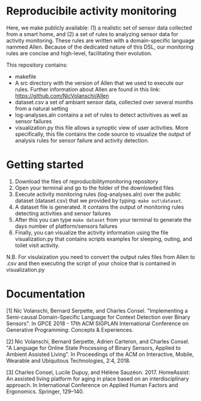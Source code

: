 # Reproducibile activity monitoring
Here, we make publicly available: (1) a realistic set of sensor data collected from a smart home, and (2) a set of rules 
to analyzing sensor data for activity monitoring. These rules are written with a domain-specific language nammed Allen. Because of the dedicated nature of this DSL, 
our monitoring rules are concise and high-level, facilitating their evolution.

This repository contains:
- makefile
- A src directory with the version of Allen that we used to execute our rules. Further information about Allen are found 
in this link: https://github.com/NicVolanschi/Allen
- dataset.csv a set of ambiant sensor data, collected over several months from a natural setting
- log-analyses.aln contains a set of rules to detect activitives as well as sensor failures 
- visualization.py this file allows a synoptic view of user activities. More specifically, this file contains the code source
to visualize the output of analysis rules for sensor failure and activity detection. 


# Getting started

1. Download the files of reproducibilitymonitoring repository    
2. Open your terminal and go to the folder of the downlowded files
3. Execute activity monitoring rules (log-analyses.aln) over the public dataset (dataset.csv) that we provided by typing: 
`make out\dataset`.
4. A dataset file is generated. It contains the output of monitoring rules detecting activities and sensor failures 
5. After this you can type `make dataset` from your terminal to generate the days number of platform/sensors failures
6. Finally, you can visualize the activity information using the file visualization.py that contains scripts examples for 
sleeping, outing, and toilet visit activity.

N.B. For visulaization you need to convert the output rules files from Allen to .csv and then executing the script of 
your choice that is contained in visualization.py 

# Documentation 

[1] Nic Volanschi, Bernard Serpette, and Charles Consel. "Implementing a Semi-causal Domain-Specific Language for 
Context Detection over Binary Sensors". In GPCE 2018 - 17th ACM SIGPLAN International Conference on 
Generative Programming: Concepts & Experiences.

[2] Nic Volanschi, Bernard Serpette, Adrien Carteron, and Charles Consel. 
"A Language for Online State Processing of Binary Sensors, Applied to Ambient Assisted Living". 
In Proceedings of the ACM on Interactive, Mobile, Wearable and Ubiquitous Technologies, 2:4, 2018.

[3] Charles Consel, Lucile Dupuy, and Hélène Sauzéon. 2017. HomeAssist: An assisted living platform 
for aging in place based on an interdisciplinary approach. 
In International Conference on Applied Human Factors and Ergonomics. Springer, 129–140.